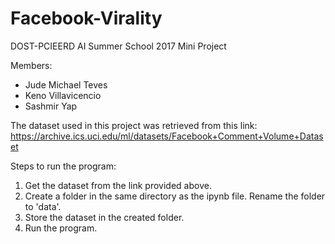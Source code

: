 # Facebook-Virality
DOST-PCIEERD AI Summer School 2017 Mini Project

Members: 
- Jude Michael Teves
- Keno Villavicencio
- Sashmir Yap

The dataset used in this project was retrieved from this link: https://archive.ics.uci.edu/ml/datasets/Facebook+Comment+Volume+Dataset

Steps to run the program:
1. Get the dataset from the link provided above.
2. Create a folder in the same directory as the ipynb file. Rename the folder to 'data'.
3. Store the dataset in the created folder.
4. Run the program.
